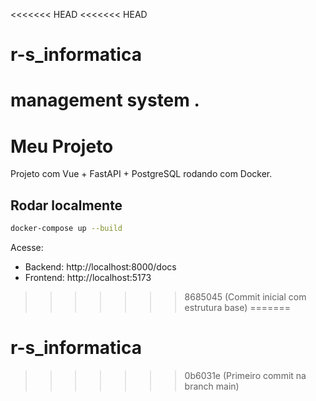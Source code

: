 <<<<<<< HEAD
<<<<<<< HEAD
# r-s_informatica
management system
.
=======
# Meu Projeto

Projeto com Vue + FastAPI + PostgreSQL rodando com Docker.

## Rodar localmente

```bash
docker-compose up --build
```

Acesse:

- Backend: http://localhost:8000/docs
- Frontend: http://localhost:5173
>>>>>>> 8685045 (Commit inicial com estrutura base)
=======
# r-s_informatica
>>>>>>> 0b6031e (Primeiro commit na branch main)
